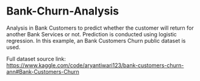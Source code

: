 # Bank-Churn-Analysis
Analysis in Bank Customers to predict whether the customer will return for another Bank Services or not. Prediction is conducted using logistic regression. In this example, an Bank Customers Churn public dataset is used.

Full dataset source link: https://www.kaggle.com/code/aryantiwari123/bank-customers-churn-ann#Bank-Customers-Churn
